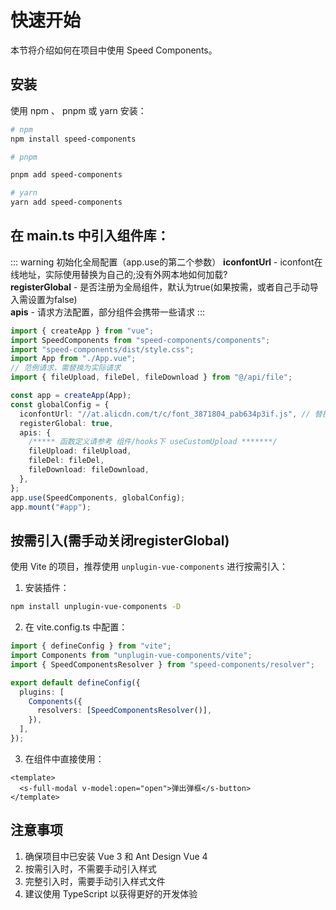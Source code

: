 # 快速开始

本节将介绍如何在项目中使用 Speed Components。

## 安装

使用 npm 、 pnpm 或 yarn 安装：

```bash
# npm
npm install speed-components

# pnpm

pnpm add speed-components

# yarn
yarn add speed-components
```

## 在 main.ts 中引入组件库：

::: warning 初始化全局配置（app.use的第二个参数）
**iconfontUrl** - iconfont在线地址，实际使用替换为自己的;没有外网本地如何加载?<br>
**registerGlobal** - 是否注册为全局组件，默认为true(如果按需，或者自己手动导入需设置为false)<br>
**apis** - 请求方法配置，部分组件会携带一些请求
:::

```ts
import { createApp } from "vue";
import SpeedComponents from "speed-components/components";
import "speed-components/dist/style.css";
import App from "./App.vue";
// 范例请求，需替换为实际请求
import { fileUpload, fileDel, fileDownload } from "@/api/file";

const app = createApp(App);
const globalConfig = {
  iconfontUrl: "//at.alicdn.com/t/c/font_3871804_pab634p3if.js", // 替换为你的iconfont地址
  registerGlobal: true,
  apis: {
    /***** 函数定义请参考 组件/hooks下 useCustomUpload *******/
    fileUpload: fileUpload,
    fileDel: fileDel,
    fileDownload: fileDownload,
  },
};
app.use(SpeedComponents, globalConfig);
app.mount("#app");
```

## 按需引入(需手动关闭registerGlobal)

使用 Vite 的项目，推荐使用 `unplugin-vue-components` 进行按需引入：

1. 安装插件：

```bash
npm install unplugin-vue-components -D
```

2. 在 vite.config.ts 中配置：

```ts
import { defineConfig } from "vite";
import Components from "unplugin-vue-components/vite";
import { SpeedComponentsResolver } from "speed-components/resolver";

export default defineConfig({
  plugins: [
    Components({
      resolvers: [SpeedComponentsResolver()],
    }),
  ],
});
```

3. 在组件中直接使用：

```vue
<template>
  <s-full-modal v-model:open="open">弹出弹框</s-button>
</template>
```

## 注意事项

1. 确保项目中已安装 Vue 3 和 Ant Design Vue 4
2. 按需引入时，不需要手动引入样式
3. 完整引入时，需要手动引入样式文件
4. 建议使用 TypeScript 以获得更好的开发体验
